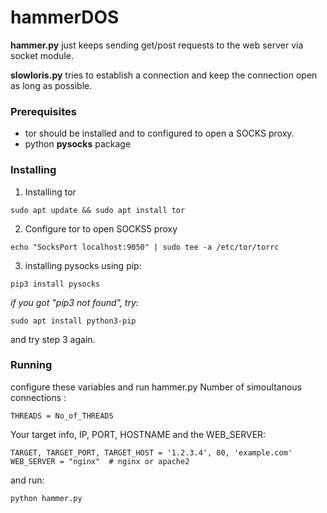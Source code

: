 # hammerDOS
**hammer.py** just keeps sending get/post requests to the web server via socket module.

**slowloris.py** tries to establish a connection and keep the connection open as long as possible.


### Prerequisites
* tor should be installed and to configured to open a SOCKS proxy.
* python **pysocks** package 

### Installing
1. Installing tor
```
sudo apt update && sudo apt install tor
```

2. Configure tor to open SOCKS5 proxy
```
echo "SocksPort localhost:9050" | sudo tee -a /etc/tor/torrc
```

3. installing pysocks using pip:
```
pip3 install pysocks
```
*if you got "pip3 not found", try:*
```
sudo apt install python3-pip
```
and try step 3 again.

### Running
configure these variables and run hammer.py
Number of simoultanous connections :
```
THREADS = No_of_THREADS
```
Your target info, IP, PORT, HOSTNAME and the WEB_SERVER:
```
TARGET, TARGET_PORT, TARGET_HOST = '1.2.3.4', 80, 'example.com'
WEB_SERVER = "nginx"  # nginx or apache2
```
and run:
```
python hammer.py
```
